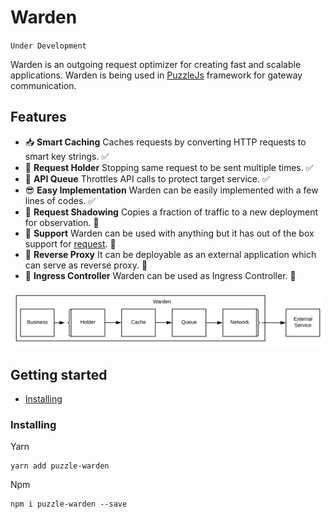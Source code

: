 # Warden 
`Under Development`

Warden is an outgoing request optimizer for creating fast and scalable applications. Warden is being used in [PuzzleJs](https://github.com/puzzle-js/puzzle-js) framework for gateway communication.

## Features
- 📥  **Smart Caching** Caches requests by converting HTTP requests to smart key strings. ✅
- 🚧  **Request Holder** Stopping same request to be sent multiple times. ✅
- 🚥  **API Queue** Throttles API calls to protect target service. ✅
- 😎  **Easy Implementation** Warden can be easily implemented with a few lines of codes. ✅
- 👻  **Request Shadowing** Copies a fraction of traffic to a new deployment for observation. 📝
- 🔌  **Support** Warden can be used with anything but it has out of the box support for [request](https://github.com/request/request). 📝
- 🚉  **Reverse Proxy** It can be deployable as an external application which can serve as reverse proxy. 📝
- 🔩  **Ingress Controller** Warden can be used as Ingress Controller. 📝

![Warden Achitecture](/warden_architecture.svg)

## Getting started
-   [Installing](#Installing)
    
### Installing

Yarn
```
yarn add puzzle-warden
```
Npm
```
npm i puzzle-warden --save
```


    
